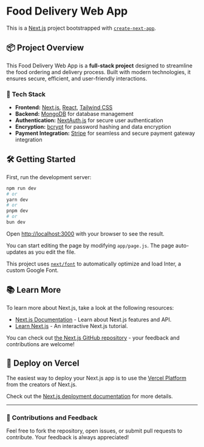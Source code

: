 # Food Delivery Web App

This is a [Next.js](https://nextjs.org/) project bootstrapped with [`create-next-app`](https://github.com/vercel/next.js/tree/canary/packages/create-next-app).

## 📦 Project Overview

This Food Delivery Web App is a **full-stack project** designed to streamline the food ordering and delivery process. Built with modern technologies, it ensures secure, efficient, and user-friendly interactions.

### 🚀 **Tech Stack**

- **Frontend:** [Next.js](https://nextjs.org/), [React](https://react.dev/), [Tailwind CSS](https://tailwindcss.com/)
- **Backend:** [MongoDB](https://www.mongodb.com/) for database management
- **Authentication:** [NextAuth.js](https://next-auth.js.org/) for secure user authentication
- **Encryption:** [bcrypt](https://www.npmjs.com/package/bcrypt) for password hashing and data encryption
- **Payment Integration:** [Stripe](https://stripe.com/docs) for seamless and secure payment gateway integration

## 🛠️ Getting Started

First, run the development server:

```bash
npm run dev
# or
yarn dev
# or
pnpm dev
# or
bun dev
```

Open [http://localhost:3000](http://localhost:3000) with your browser to see the result.

You can start editing the page by modifying `app/page.js`. The page auto-updates as you edit the file.

This project uses [`next/font`](https://nextjs.org/docs/basic-features/font-optimization) to automatically optimize and load Inter, a custom Google Font.

## 📚 Learn More

To learn more about Next.js, take a look at the following resources:

- [Next.js Documentation](https://nextjs.org/docs) - Learn about Next.js features and API.
- [Learn Next.js](https://nextjs.org/learn) - An interactive Next.js tutorial.

You can check out [the Next.js GitHub repository](https://github.com/vercel/next.js/) - your feedback and contributions are welcome!

## 🚀 Deploy on Vercel

The easiest way to deploy your Next.js app is to use the [Vercel Platform](https://vercel.com/new?utm_medium=default-template\&filter=next.js\&utm_source=create-next-app\&utm_campaign=create-next-app-readme) from the creators of Next.js.

Check out the [Next.js deployment documentation](https://nextjs.org/docs/deployment) for more details.

---

### 📧 **Contributions and Feedback**

Feel free to fork the repository, open issues, or submit pull requests to contribute. Your feedback is always appreciated!

